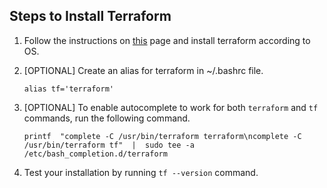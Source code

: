 ## Steps to Install Terraform

1. Follow the instructions on [this](https://developer.hashicorp.com/terraform/install) page and install terraform according to OS.
2. [OPTIONAL] Create an alias for terraform in ~/.bashrc file.

    ```shell
    alias tf='terraform'
3. [OPTIONAL] To enable autocomplete to work for both `terraform` and `tf` commands, run the following command.

    ```shell
    printf  "complete -C /usr/bin/terraform terraform\ncomplete -C /usr/bin/terraform tf"  |  sudo tee -a /etc/bash_completion.d/terraform
4. Test your installation by running `tf --version` command.
